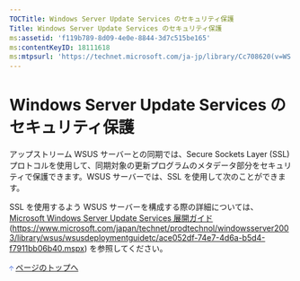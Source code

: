 ```yaml
---
TOCTitle: Windows Server Update Services のセキュリティ保護
Title: Windows Server Update Services のセキュリティ保護
ms:assetid: 'f119b789-8d09-4e0e-8844-3d7c515be165'
ms:contentKeyID: 18111618
ms:mtpsurl: 'https://technet.microsoft.com/ja-jp/library/Cc708620(v=WS.10)'
---
```


Windows Server Update Services のセキュリティ保護
=================================================

アップストリーム WSUS サーバーとの同期では、Secure Sockets Layer (SSL) プロトコルを使用して、同期対象の更新プログラムのメタデータ部分をセキュリティで保護できます。WSUS サーバーでは、SSL を使用して次のことができます。

SSL を使用するよう WSUS サーバーを構成する際の詳細については、[Microsoft Windows Server Update Services 展開ガイド](https://technet.microsoft.com/ja-jp/library/ace052df-74e7-4d6a-b5d4-f7911bb06b40(v=WS.10)) (https://www.microsoft.com/japan/technet/prodtechnol/windowsserver2003/library/wsus/wsusdeploymentguidetc/ace052df-74e7-4d6a-b5d4-f7911bb06b40.mspx) を参照してください。

![](images/Cc708620.arrow_px_up(ja-jp,WS.10).gif) [ページのトップへ](#ctl00_rs1_eb1_panel1)
